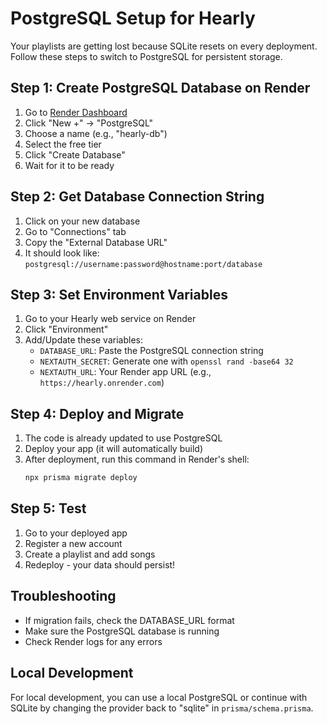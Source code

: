 # PostgreSQL Setup for Hearly

Your playlists are getting lost because SQLite resets on every deployment. Follow these steps to switch to PostgreSQL for persistent storage.

## Step 1: Create PostgreSQL Database on Render

1. Go to [Render Dashboard](https://dashboard.render.com)
2. Click "New +" → "PostgreSQL"
3. Choose a name (e.g., "hearly-db")
4. Select the free tier
5. Click "Create Database"
6. Wait for it to be ready

## Step 2: Get Database Connection String

1. Click on your new database
2. Go to "Connections" tab
3. Copy the "External Database URL"
4. It should look like: `postgresql://username:password@hostname:port/database`

## Step 3: Set Environment Variables

1. Go to your Hearly web service on Render
2. Click "Environment"
3. Add/Update these variables:
   - `DATABASE_URL`: Paste the PostgreSQL connection string
   - `NEXTAUTH_SECRET`: Generate one with `openssl rand -base64 32`
   - `NEXTAUTH_URL`: Your Render app URL (e.g., `https://hearly.onrender.com`)

## Step 4: Deploy and Migrate

1. The code is already updated to use PostgreSQL
2. Deploy your app (it will automatically build)
3. After deployment, run this command in Render's shell:
   ```bash
   npx prisma migrate deploy
   ```

## Step 5: Test

1. Go to your deployed app
2. Register a new account
3. Create a playlist and add songs
4. Redeploy - your data should persist!

## Troubleshooting

- If migration fails, check the DATABASE_URL format
- Make sure the PostgreSQL database is running
- Check Render logs for any errors

## Local Development

For local development, you can use a local PostgreSQL or continue with SQLite by changing the provider back to "sqlite" in `prisma/schema.prisma`.

